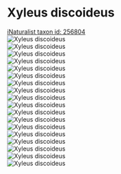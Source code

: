 
Xyleus discoideus
=================
  
[iNaturalist taxon id: 256804](https://www.inaturalist.org/taxa/256804)  
![Xyleus discoideus](https://inaturalist-open-data.s3.amazonaws.com/photos/186584001/medium.jpeg)  
![Xyleus discoideus](https://inaturalist-open-data.s3.amazonaws.com/photos/186583714/medium.jpeg)  
![Xyleus discoideus](https://inaturalist-open-data.s3.amazonaws.com/photos/186583730/medium.jpeg)  
![Xyleus discoideus](https://inaturalist-open-data.s3.amazonaws.com/photos/186583751/medium.jpeg)  
![Xyleus discoideus](https://inaturalist-open-data.s3.amazonaws.com/photos/186583768/medium.jpeg)  
![Xyleus discoideus](https://inaturalist-open-data.s3.amazonaws.com/photos/186583794/medium.jpeg)  
![Xyleus discoideus](https://inaturalist-open-data.s3.amazonaws.com/photos/186583820/medium.jpeg)  
![Xyleus discoideus](https://inaturalist-open-data.s3.amazonaws.com/photos/186583844/medium.jpeg)  
![Xyleus discoideus](https://inaturalist-open-data.s3.amazonaws.com/photos/186583870/medium.jpeg)  
![Xyleus discoideus](https://inaturalist-open-data.s3.amazonaws.com/photos/186583897/medium.jpeg)  
![Xyleus discoideus](https://inaturalist-open-data.s3.amazonaws.com/photos/186583915/medium.jpeg)  
![Xyleus discoideus](https://inaturalist-open-data.s3.amazonaws.com/photos/186583939/medium.jpeg)  
![Xyleus discoideus](https://inaturalist-open-data.s3.amazonaws.com/photos/186583962/medium.jpeg)  
![Xyleus discoideus](https://inaturalist-open-data.s3.amazonaws.com/photos/186583979/medium.jpeg)  
![Xyleus discoideus](https://inaturalist-open-data.s3.amazonaws.com/photos/122798508/medium.jpg)  
![Xyleus discoideus](https://inaturalist-open-data.s3.amazonaws.com/photos/122798527/medium.jpg)  
![Xyleus discoideus](https://inaturalist-open-data.s3.amazonaws.com/photos/122798548/medium.jpg)  
![Xyleus discoideus](https://inaturalist-open-data.s3.amazonaws.com/photos/36683453/medium.jpeg)